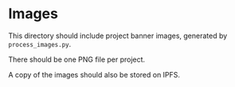 # Images

This directory should include project banner images, generated by `process_images.py`.

There should be one PNG file per project.

A copy of the images should also be stored on IPFS.
